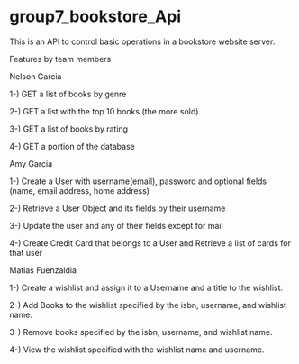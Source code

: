 # group7_bookstore_Api

This is an API to control basic operations in a bookstore website server.

Features by team members

Nelson Garcia

1-) GET a list of books by genre

2-) GET a list with the top 10 books (the more sold).

3-) GET a list of books by rating 

4-) GET a portion of the database

Amy Garcia

1-) Create a User with username(email), password and optional fields (name, email address, home address) 

2-) Retrieve a User Object and its fields by their username 

3-) Update the user and any of their fields except for mail 

4-) Create Credit Card that belongs to a User and Retrieve a list of cards for that user 

Matias Fuenzaldia

1-) Create a wishlist and assign it to a Username and a title to the wishlist.

2-) Add Books to the wishlist specified by the isbn, username, and wishlist name.

3-) Remove books specified by the isbn, username, and wishlist name.

4-) View the wishlist specified with the wishlist name and username.
